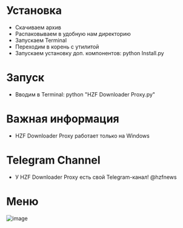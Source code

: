 # Установка
* Скачиваем архив
* Распаковываем в удобную нам директорию
* Запускаем Terminal
* Переходим в корень с утилитой
* Запускаем установку доп. компонентов: python Install.py

# Запуск
* Вводим в Terminal: python "HZF Downloader Proxy.py"

# Важная информация
* HZF Downloader Proxy работает только на Windows

# Telegram Channel
* У HZF Downloader Proxy есть свой Telegram-канал! @hzfnews

# Меню
![image](https://user-images.githubusercontent.com/64781822/123987061-8bb0a780-d9cf-11eb-9a07-a02e10fa5001.png)
